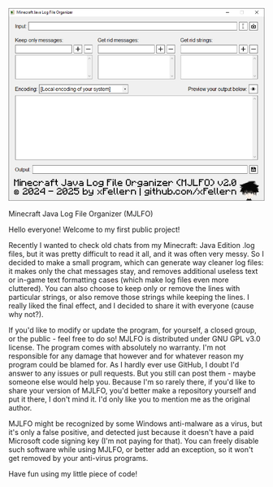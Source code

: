 ![Screenshot of MJLFO v2.0 running on Windows 10](https://github.com/xFellern/MJLFO/blob/159a4ecdce7885de646f7c8eeca700ad203cbb38/Screenshots/MJLFO.png)

Minecraft Java Log File Organizer (MJLFO)

Hello everyone! Welcome to my first public project!

Recently I wanted to check old chats from my Minecraft: Java Edition .log files, but it was pretty difficult to read it all, and it was often very messy. So I decided to make a small program, which can generate way cleaner log files: it makes only the chat messages stay, and removes additional useless text or in-game text formatting cases (which make log files even more cluttered). You can also choose to keep only or remove the lines with particular strings, or also remove those strings while keeping the lines. I really liked the final effect, and I decided to share it with everyone (cause why not?).

If you'd like to modify or update the program, for yourself, a closed group, or the public - feel free to do so! MJLFO is distributed under GNU GPL v3.0 license. The program comes with absolutely no warranty. I'm not responsible for any damage that however and for whatever reason my program could be blamed for. As I hardly ever use GitHub, I doubt I'd answer to any issues or pull requests. But you still can post them - maybe someone else would help you. Because I'm so rarely there, if you'd like to share your version of MJLFO, you'd better make a repository yourself and put it there, I don't mind it. I'd only like you to mention me as the original author.

MJLFO might be recognized by some Windows anti-malware as a virus, but it's only a false positive, and detected just because it doesn't have a paid Microsoft code signing key (I'm not paying for that). You can freely disable such software while using MJLFO, or better add an exception, so it won't get removed by your anti-virus programs.

Have fun using my little piece of code!
